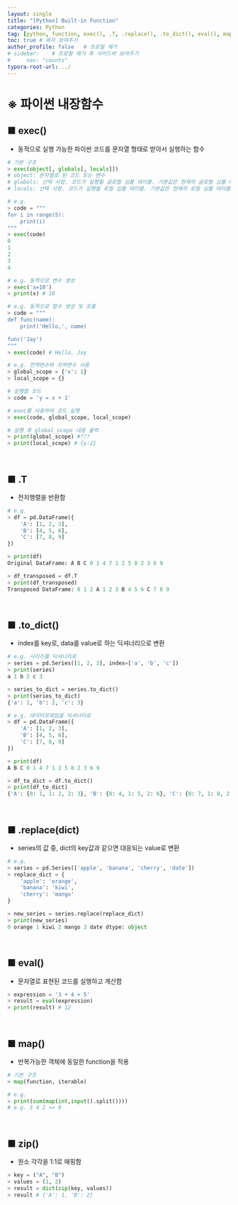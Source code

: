 ```yaml
---
layout: single
title: "[Python] Built-in Function"
categories: Python
tag: [python, function, exec(), .T, .replace(), .to_dict(), eval(), map(), zip()]
toc: true # 목차 보여주기
author_profile: false   # 프로필 제거
# sidebar:    # 프로필 제거 후 사이드바 보여주기
#     nav: "counts"
typora-root-url: ../
---
```


# ※ 파이썬 내장함수

## ■ exec()
- 동적으로 실행 가능한 파이썬 코드를 문자열 형태로 받아서 실행하는 함수

```py
# 기본 구조
> exec(object[, globals[, locals]])
# object: 문자열로 된 코드 또는 변수
# globals: 선택 사항. 코드가 실행될 글로벌 심볼 테이블. 기본값은 현재의 글로벌 심볼 테이블.
# locals: 선택 사항. 코드가 실행될 로컬 심볼 테이블. 기본값은 현재의 로컬 심볼 테이블.
```

```py
# e.g.
> code = """
for i in range(5):
    print(i)
"""
> exec(code)
0
1
2
3
4

# e.g. 동적으로 변수 생성
> exec('x=10')
> print(x) # 10

# e.g. 동적으로 함수 생성 및 호출
> code = """
def func(name):
    print('Hello,', name)

func('Jay')
"""
> exec(code) # Hello, Jay

# e.g. 전역변수와 지역변수 사용
> global_scope = {'x': 1}
> local_scope = {}

# 실행할 코드
> code = 'y = x + 1'

# exec를 사용하여 코드 실행
> exec(code, global_scope, local_scope)

# 실행 후 global_scope 내용 출력
> print(global_scope) #???
> print(local_scope) # {y:2}
```

<br>

## ■ .T
- 전치행렬을 반환함

```py
# e.g.
> df = pd.DataFrame({
    'A': [1, 2, 3],
    'B': [4, 5, 6],
    'C': [7, 8, 9]
})

> print(df)
Original DataFrame: A B C 0 1 4 7 1 2 5 8 2 3 6 9 

> df_transposed = df.T
> print(df_transposed)
Transposed DataFrame: 0 1 2 A 1 2 3 B 4 5 6 C 7 8 9
```

<Br>

## ■ .to_dict()
- index를 key로, data를 value로 하는 딕셔너리으로 변환

```py
# e.g. 시리즈를 딕셔너리로
> series = pd.Series([1, 2, 3], index=['a', 'b', 'c'])
> print(series)
a 1 b 2 c 3

> series_to_dict = series.to_dict()
> print(series_to_dict)
{'a': 1, 'b': 2, 'c': 3}

# e.g. 데이터프레임을 딕셔너리로
> df = pd.DataFrame({
    'A': [1, 2, 3],
    'B': [4, 5, 6],
    'C': [7, 8, 9]
})

> print(df)
A B C 0 1 4 7 1 2 5 8 2 3 6 9

> df_to_dict = df.to_dict()
> print(df_to_dict)
{'A': {0: 1, 1: 2, 2: 3}, 'B': {0: 4, 1: 5, 2: 6}, 'C': {0: 7, 1: 8, 2: 9}}
```

<br>

## ■ .replace(dict)
- series의 값 중, dict의 key값과 같으면 대응되는 value로 변환

```py
# e.g.
> series = pd.Series(['apple', 'banana', 'cherry', 'date'])
> replace_dict = {
    'apple': 'orange',
    'banana': 'kiwi',
    'cherry': 'mango'
}

> new_series = series.replace(replace_dict)
> print(new_series)
0 orange 1 kiwi 2 mango 3 date dtype: object
```

<br>

## ■ eval()
- 문자열로 표현된 코드를 실행하고 계산함

```py
> expression = '3 + 4 + 5'
> result = eval(expression)
> print(result) # 12
```

<br>

## ■ map()
- 반복가능한 객체에 동일한 function을 적용

```py
# 기본 구조
> map(function, iterable)
```

```py
# e.g.
> print(sum(map(int,input().split())))
# e.g. 3 4 2 >> 9
```

<br>

## ■ zip()
- 원소 각각을 1:1로 매핑함

```py
> key = ("A", "B")
> values = (1, 2)
> result = dict(zip(key, values))
> result # {'A': 1, 'B': 2}
```